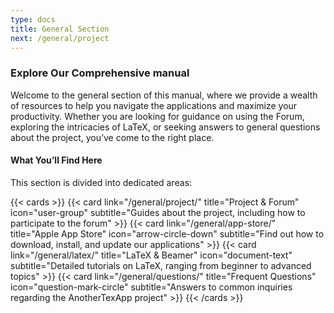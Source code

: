 ```yaml
---
type: docs
title: General Section
next: /general/project
---
```

### Explore Our Comprehensive manual

Welcome to the general section of this manual, where we provide a wealth of resources to help you navigate the applications and maximize your productivity. Whether you are looking for guidance on using the Forum, exploring the intricacies of LaTeX, or seeking answers to general questions about the project, you’ve come to the right place. 

#### What You’ll Find Here

This section is divided into dedicated areas:


{{< cards >}}
{{< card link="/general/project/" title="Project & Forum" icon="user-group" subtitle="Guides about the project, including how to participate to the forum" >}}
{{< card link="/general/app-store/" title="Apple App Store" icon="arrow-circle-down" subtitle="Find out how to download, install, and update our applications" >}}
{{< card link="/general/latex/" title="LaTeX & Beamer" icon="document-text" subtitle="Detailed tutorials on LaTeX, ranging from beginner to advanced topics" >}}
{{< card link="/general/questions/" title="Frequent Questions" icon="question-mark-circle" subtitle="Answers to common inquiries regarding the AnotherTexApp project" >}}
{{< /cards >}}
